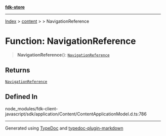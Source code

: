 [**fdk-store**](../../../README.md)
***

[Index](../../../API.md) > [content](../../README.md) > [<internal>](../README.md) > NavigationReference

# Function: NavigationReference

> **NavigationReference**(): [`NavigationReference`](../type-aliases/type-alias.NavigationReference.md)

## Returns

[`NavigationReference`](../type-aliases/type-alias.NavigationReference.md)

## Defined In

node\_modules/fdk-client-javascript/sdk/application/Content/ContentApplicationModel.d.ts:786

***
Generated using [TypeDoc](https://typedoc.org/) and [typedoc-plugin-markdown](https://www.npmjs.com/package/typedoc-plugin-markdown)
